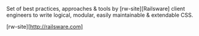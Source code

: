 Set of best practices, approaches & tools by [rw-site][Railsware] client engineers to write logical, modular, easily maintainable & extendable CSS.

[rw-site][http://railsware.com]

